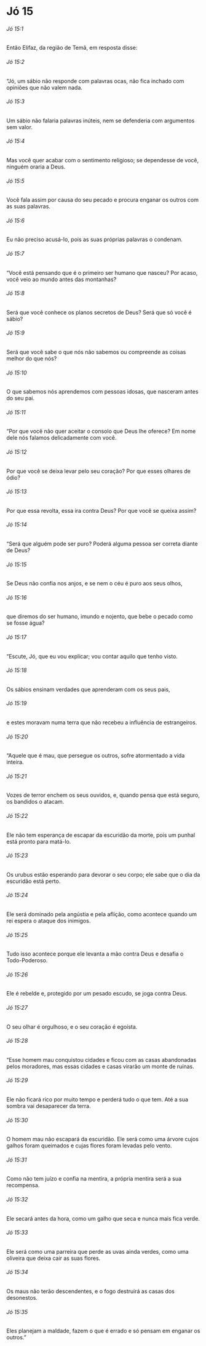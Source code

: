 # Jó 15

###### Jó 15:1

Então Elifaz, da região de Temã, em resposta disse:

###### Jó 15:2

“Jó, um sábio não responde com palavras ocas, não fica inchado com opiniões que não valem nada.

###### Jó 15:3

Um sábio não falaria palavras inúteis, nem se defenderia com argumentos sem valor.

###### Jó 15:4

Mas você quer acabar com o sentimento religioso; se dependesse de você, ninguém oraria a Deus.

###### Jó 15:5

Você fala assim por causa do seu pecado e procura enganar os outros com as suas palavras.

###### Jó 15:6

Eu não preciso acusá-lo, pois as suas próprias palavras o condenam.

###### Jó 15:7

“Você está pensando que é o primeiro ser humano que nasceu? Por acaso, você veio ao mundo antes das montanhas?

###### Jó 15:8

Será que você conhece os planos secretos de Deus? Será que só você é sábio?

###### Jó 15:9

Será que você sabe o que nós não sabemos ou compreende as coisas melhor do que nós?

###### Jó 15:10

O que sabemos nós aprendemos com pessoas idosas, que nasceram antes do seu pai.

###### Jó 15:11

“Por que você não quer aceitar o consolo que Deus lhe oferece? Em nome dele nós falamos delicadamente com você.

###### Jó 15:12

Por que você se deixa levar pelo seu coração? Por que esses olhares de ódio?

###### Jó 15:13

Por que essa revolta, essa ira contra Deus? Por que você se queixa assim?

###### Jó 15:14

“Será que alguém pode ser puro? Poderá alguma pessoa ser correta diante de Deus?

###### Jó 15:15

Se Deus não confia nos anjos, e se nem o céu é puro aos seus olhos,

###### Jó 15:16

que diremos do ser humano, imundo e nojento, que bebe o pecado como se fosse água?

###### Jó 15:17

“Escute, Jó, que eu vou explicar; vou contar aquilo que tenho visto.

###### Jó 15:18

Os sábios ensinam verdades que aprenderam com os seus pais,

###### Jó 15:19

e estes moravam numa terra que não recebeu a influência de estrangeiros.

###### Jó 15:20

“Aquele que é mau, que persegue os outros, sofre atormentado a vida inteira.

###### Jó 15:21

Vozes de terror enchem os seus ouvidos, e, quando pensa que está seguro, os bandidos o atacam.

###### Jó 15:22

Ele não tem esperança de escapar da escuridão da morte, pois um punhal está pronto para matá-lo.

###### Jó 15:23

Os urubus estão esperando para devorar o seu corpo; ele sabe que o dia da escuridão está perto.

###### Jó 15:24

Ele será dominado pela angústia e pela aflição, como acontece quando um rei espera o ataque dos inimigos.

###### Jó 15:25

Tudo isso acontece porque ele levanta a mão contra Deus e desafia o Todo-Poderoso.

###### Jó 15:26

Ele é rebelde e, protegido por um pesado escudo, se joga contra Deus.

###### Jó 15:27

O seu olhar é orgulhoso, e o seu coração é egoísta.

###### Jó 15:28

“Esse homem mau conquistou cidades e ficou com as casas abandonadas pelos moradores, mas essas cidades e casas virarão um monte de ruínas.

###### Jó 15:29

Ele não ficará rico por muito tempo e perderá tudo o que tem. Até a sua sombra vai desaparecer da terra.

###### Jó 15:30

O homem mau não escapará da escuridão. Ele será como uma árvore cujos galhos foram queimados e cujas flores foram levadas pelo vento.

###### Jó 15:31

Como não tem juízo e confia na mentira, a própria mentira será a sua recompensa.

###### Jó 15:32

Ele secará antes da hora, como um galho que seca e nunca mais fica verde.

###### Jó 15:33

Ele será como uma parreira que perde as uvas ainda verdes, como uma oliveira que deixa cair as suas flores.

###### Jó 15:34

Os maus não terão descendentes, e o fogo destruirá as casas dos desonestos.

###### Jó 15:35

Eles planejam a maldade, fazem o que é errado e só pensam em enganar os outros.”

